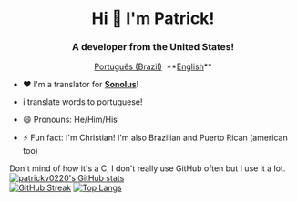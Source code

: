 <h1 align="center">Hi 👋 I'm Patrick!</h1>
<h3 align="center">A developer from the United States!</h3>
<p align="center">
  <a href="./README_pt-br.md">Português (Brazil)</a>&nbsp; **<a href="./README.md">English</a>**
</p>

- ❤️ I'm a translator for **[Sonolus](https://sonolus.com)**!
- i translate words to portuguese!
  
- 😄 Pronouns: He/Him/His

- ⚡ Fun fact: I'm Christian! I'm also Brazilian and Puerto Rican (american too)

Don't mind of how it's a C, I don't really use GitHub often but I use it a lot.
[![patrickv0220's GitHub stats](https://github-readme-stats.vercel.app/api?username=patrickv0220&show_icons=true&title_color=48b0d5&icon_color=48b0d5#gh-light-mode-only)](https://github.com/anuraghazra/github-readme-stats)  
[![GitHub Streak](https://github-readme-streak-stats-mgfj.vercel.app/?user=patrickv0220&ring=48b0d5&fire=48b0d5&currStreakLabel=48b0d5&currStreakNum=48b0d5&2)](https://git.io/streak-stats)
[![Top Langs](https://github-readme-stats.vercel.app/api/top-langs/?username=patrickv0220&layout=compact&title_color=48b0d5&icon_color=48b0d5#gh-light-mode-only)](https://github.com/anuraghazra/github-readme-stats)  
<!--
**patrickv0220/patrickv0220** is a ✨ _special_ ✨ repository because its `README.md` (this file) appears on your GitHub profile.

Here are some ideas to get you started:

- 🔭 I’m currently working on ...
- 🌱 I’m currently learning ...
- 👯 I’m looking to collaborate on ...
- 🤔 I’m looking for help with ...
- 💬 Ask me about ...
- 📫 How to reach me: ...
- 😄 Pronouns: ...
- ⚡ Fun fact: ...
-->
